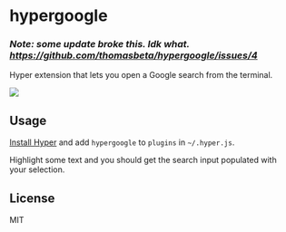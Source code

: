 # hypergoogle

### *Note: some update broke this. Idk what. https://github.com/thomasbeta/hypergoogle/issues/4*

Hyper extension that lets you open a Google search from the terminal.

<a href="https://giphy.com/gifs/3oKIP8uQwpm3XHalAQ/fullscreen" target="_blank">
  <img src="https://media.giphy.com/media/3ohryrYgpnTG5U5JaE/giphy.gif" />
</a>

## Usage

[Install Hyper](https://hyper.is/#installation) and add `hypergoogle` to `plugins` in `~/.hyper.js`.

Highlight some text and you should get the search input populated with your selection.

## License

MIT
